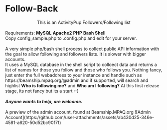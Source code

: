 # Follow-Back
<CENTER>This is an ActivityPup Followers/Following list</CENTER><BR>
Requirements:
<B>MySQL</B>
<B>Apache2</B>
<B>PHP</B>
<B>Bash Shell</B>
<BR>
Copy config_sample.php to .config.php and edit for your server.<BR><BR>
A very simple php/bash shell process to collect public API information with the goal to allow following and followers lists. It is slower with bigger accounts.
<BR>
It uses a MySQL database in the shell script to colloect data and returns a list of names for those you follow and those who follows you. Nothing fancy, just enter the full webaddress to your instance and handle such as https://beamship.mpaq.org/@admin and if supported, will search and highlist <B>Who is following me?</B> and <B>Who am I following?</B> At this first release stage, its not fancy but its a start :-)
<BR><BR>
<I><B>Anyone wants to help, are welcome.</B></I>
<BR><BR>
A preview of the admin account, found at Beamship.MPAQ.org
![Admin Account](https://github.com/user-attachments/assets/ab430d25-346e-4581-a620-50d52bc9017f)
